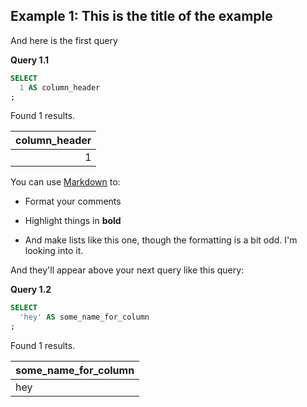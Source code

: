 ## Example 1: This is the title of the example



 And here is the first query

**Query 1.1**

```sql
SELECT
  1 AS column_header
;
```

Found 1 results.

| column_header |
| ------------------: |
| 1 |


 You can use [Markdown](https://daringfireball.net/projects/markdown/) to:

 - Format your comments

 - Highlight things in **bold**

 - And make lists like this one, though the formatting is a bit odd.  I'm looking into it.

 And they'll appear above your next query like this query:

**Query 1.2**

```sql
SELECT
  'hey' AS some_name_for_column
;
```

Found 1 results.

| some_name_for_column |
| :----------------------------- |
| hey |



